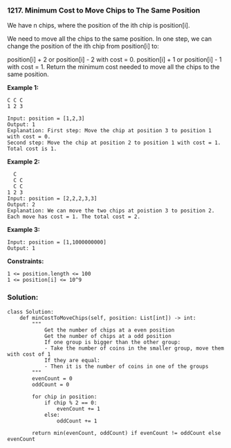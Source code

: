 ### 1217. Minimum Cost to Move Chips to The Same Position

We have n chips, where the position of the ith chip is position[i].

We need to move all the chips to the same position. In one step, we can change the position of the ith chip from position[i] to:

position[i] + 2 or position[i] - 2 with cost = 0.
position[i] + 1 or position[i] - 1 with cost = 1.
Return the minimum cost needed to move all the chips to the same position. 

**Example 1:**
```
C C C
1 2 3

Input: position = [1,2,3]
Output: 1
Explanation: First step: Move the chip at position 3 to position 1 with cost = 0.
Second step: Move the chip at position 2 to position 1 with cost = 1.
Total cost is 1.
```

**Example 2:**
```
  C
  C C
  C C
1 2 3
Input: position = [2,2,2,3,3]
Output: 2
Explanation: We can move the two chips at poistion 3 to position 2. Each move has cost = 1. The total cost = 2.
```

**Example 3:**
```
Input: position = [1,1000000000]
Output: 1
``` 
**Constraints:**
```
1 <= position.length <= 100
1 <= position[i] <= 10^9
```

### Solution:
```
class Solution:
    def minCostToMoveChips(self, position: List[int]) -> int:
        """
            Get the number of chips at a even position
            Get the number of chips at a odd position
            If one group is bigger than the other group:
            - Take the number of coins in the smaller group, move them with cost of 1
            If they are equal:
            - Then it is the number of coins in one of the groups
        """
        evenCount = 0
        oddCount = 0
        
        for chip in position:
            if chip % 2 == 0:
                evenCount += 1
            else:
                oddCount += 1
        
        return min(evenCount, oddCount) if evenCount != oddCount else evenCount
        
```
